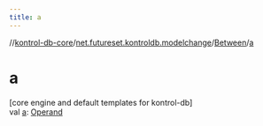 ```yaml
---
title: a
---
```

//[kontrol-db-core](../../../index.html)/[net.futureset.kontroldb.modelchange](../index.html)/[Between](index.html)/[a](a.html)



# a



[core engine and default templates for kontrol-db]\
val [a](a.html): [Operand](../-operand/index.html)




